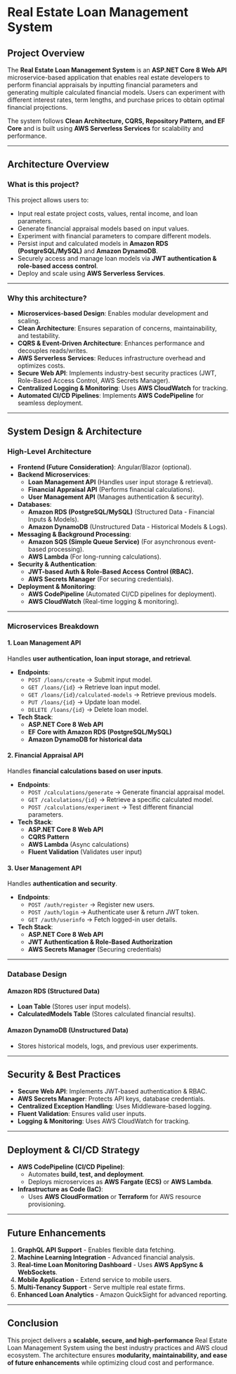 # Real Estate Loan Management System

## Project Overview
The **Real Estate Loan Management System** is an **ASP.NET Core 8 Web API** microservice-based application that enables real estate developers to perform financial appraisals by inputting financial parameters and generating multiple calculated financial models. Users can experiment with different interest rates, term lengths, and purchase prices to obtain optimal financial projections. 

The system follows **Clean Architecture, CQRS, Repository Pattern, and EF Core** and is built using **AWS Serverless Services** for scalability and performance.

---

## **Architecture Overview**

### **What is this project?**
This project allows users to:
- Input real estate project costs, values, rental income, and loan parameters.
- Generate financial appraisal models based on input values.
- Experiment with financial parameters to compare different models.
- Persist input and calculated models in **Amazon RDS (PostgreSQL/MySQL)** and **Amazon DynamoDB**.
- Securely access and manage loan models via **JWT authentication & role-based access control**.
- Deploy and scale using **AWS Serverless Services**.

---

### **Why this architecture?**
- **Microservices-based Design**: Enables modular development and scaling.
- **Clean Architecture**: Ensures separation of concerns, maintainability, and testability.
- **CQRS & Event-Driven Architecture**: Enhances performance and decouples reads/writes.
- **AWS Serverless Services**: Reduces infrastructure overhead and optimizes costs.
- **Secure Web API**: Implements industry-best security practices (JWT, Role-Based Access Control, AWS Secrets Manager).
- **Centralized Logging & Monitoring**: Uses **AWS CloudWatch** for tracking.
- **Automated CI/CD Pipelines**: Implements **AWS CodePipeline** for seamless deployment.

---

## **System Design & Architecture**

### **High-Level Architecture**
- **Frontend (Future Consideration)**: Angular/Blazor (optional).
- **Backend Microservices**:
  - **Loan Management API** (Handles user input storage & retrieval).
  - **Financial Appraisal API** (Performs financial calculations).
  - **User Management API** (Manages authentication & security).
- **Databases**:
  - **Amazon RDS (PostgreSQL/MySQL)** (Structured Data - Financial Inputs & Models).
  - **Amazon DynamoDB** (Unstructured Data - Historical Models & Logs).
- **Messaging & Background Processing**:
  - **Amazon SQS (Simple Queue Service)** (For asynchronous event-based processing).
  - **AWS Lambda** (For long-running calculations).
- **Security & Authentication**:
  - **JWT-based Auth & Role-Based Access Control (RBAC).**
  - **AWS Secrets Manager** (For securing credentials).
- **Deployment & Monitoring**:
  - **AWS CodePipeline** (Automated CI/CD pipelines for deployment).
  - **AWS CloudWatch** (Real-time logging & monitoring).

---

### **Microservices Breakdown**

#### **1. Loan Management API**
Handles **user authentication, loan input storage, and retrieval**.

- **Endpoints**:
  - `POST /loans/create` → Submit input model.
  - `GET /loans/{id}` → Retrieve loan input model.
  - `GET /loans/{id}/calculated-models` → Retrieve previous models.
  - `PUT /loans/{id}` → Update loan model.
  - `DELETE /loans/{id}` → Delete loan model.
- **Tech Stack**:
  - **ASP.NET Core 8 Web API**
  - **EF Core with Amazon RDS (PostgreSQL/MySQL)**
  - **Amazon DynamoDB for historical data**

#### **2. Financial Appraisal API**
Handles **financial calculations based on user inputs**.

- **Endpoints**:
  - `POST /calculations/generate` → Generate financial appraisal model.
  - `GET /calculations/{id}` → Retrieve a specific calculated model.
  - `POST /calculations/experiment` → Test different financial parameters.
- **Tech Stack**:
  - **ASP.NET Core 8 Web API**
  - **CQRS Pattern**
  - **AWS Lambda** (Async calculations)
  - **Fluent Validation** (Validates user input)

#### **3. User Management API**
Handles **authentication and security**.

- **Endpoints**:
  - `POST /auth/register` → Register new users.
  - `POST /auth/login` → Authenticate user & return JWT token.
  - `GET /auth/userinfo` → Fetch logged-in user details.
- **Tech Stack**:
  - **ASP.NET Core 8 Web API**
  - **JWT Authentication & Role-Based Authorization**
  - **AWS Secrets Manager** (Securing credentials)

---

### **Database Design**

#### **Amazon RDS (Structured Data)**
- **Loan Table** (Stores user input models).
- **CalculatedModels Table** (Stores calculated financial results).

#### **Amazon DynamoDB (Unstructured Data)**
- Stores historical models, logs, and previous user experiments.

---

## **Security & Best Practices**
- **Secure Web API**: Implements JWT-based authentication & RBAC.
- **AWS Secrets Manager**: Protects API keys, database credentials.
- **Centralized Exception Handling**: Uses Middleware-based logging.
- **Fluent Validation**: Ensures valid user inputs.
- **Logging & Monitoring**: Uses AWS CloudWatch for tracking.

---

## **Deployment & CI/CD Strategy**
- **AWS CodePipeline (CI/CD Pipeline)**:
  - Automates **build, test, and deployment**.
  - Deploys microservices as **AWS Fargate (ECS)** or **AWS Lambda**.
- **Infrastructure as Code (IaC)**:
  - Uses **AWS CloudFormation** or **Terraform** for AWS resource provisioning.

---

## **Future Enhancements**
1. **GraphQL API Support** - Enables flexible data fetching.
2. **Machine Learning Integration** - Advanced financial analysis.
3. **Real-time Loan Monitoring Dashboard** - Uses **AWS AppSync & WebSockets**.
4. **Mobile Application** - Extend service to mobile users.
5. **Multi-Tenancy Support** - Serve multiple real estate firms.
6. **Enhanced Loan Analytics** - Amazon QuickSight for advanced reporting.

---

## **Conclusion**
This project delivers a **scalable, secure, and high-performance** Real Estate Loan Management System using the best industry practices and AWS cloud ecosystem. The architecture ensures **modularity, maintainability, and ease of future enhancements** while optimizing cloud cost and performance.


